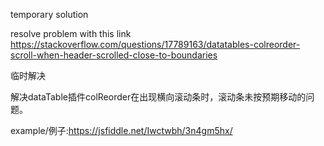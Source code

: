 temporary solution

resolve problem with this link https://stackoverflow.com/questions/17789163/datatables-colreorder-scroll-when-header-scrolled-close-to-boundaries

临时解决

解决dataTable插件colReorder在出现横向滚动条时，滚动条未按预期移动的问题。

example/例子:https://jsfiddle.net/Iwctwbh/3n4gm5hx/
